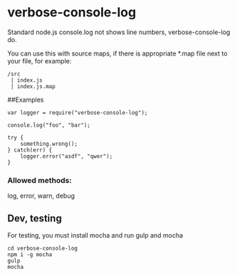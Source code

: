 # verbose-console-log
Standard node.js console.log not shows line numbers, verbose-console-log do.

You can use this with source maps, if there is appropriate *.map file next to your file, for example:

```
/src
 | index.js
 | index.js.map
```

##Examples

```
var logger = require("verbose-console-log");

console.log("foo", "bar");

try {
    something.wrong();
} catch(err) {
    logger.error("asdf", "qwer");
}
```

### Allowed methods:

log, error, warn, debug

## Dev, testing

For testing, you must install mocha and run gulp and mocha

```
cd verbose-console-log
npm i -g mocha
gulp
mocha
```